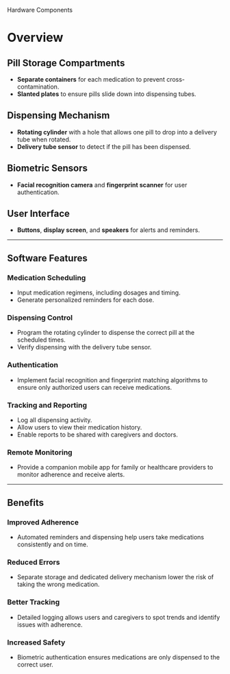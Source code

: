 Hardware Components
# Overview

## Pill Storage Compartments
- **Separate containers** for each medication to prevent cross-contamination.
- **Slanted plates** to ensure pills slide down into dispensing tubes.

## Dispensing Mechanism
- **Rotating cylinder** with a hole that allows one pill to drop into a delivery tube when rotated.
- **Delivery tube sensor** to detect if the pill has been dispensed.

## Biometric Sensors
- **Facial recognition camera** and **fingerprint scanner** for user authentication.

## User Interface
- **Buttons**, **display screen**, and **speakers** for alerts and reminders.

---

## Software Features

### Medication Scheduling
- Input medication regimens, including dosages and timing.
- Generate personalized reminders for each dose.

### Dispensing Control
- Program the rotating cylinder to dispense the correct pill at the scheduled times.
- Verify dispensing with the delivery tube sensor.

### Authentication
- Implement facial recognition and fingerprint matching algorithms to ensure only authorized users can receive medications.

### Tracking and Reporting
- Log all dispensing activity.
- Allow users to view their medication history.
- Enable reports to be shared with caregivers and doctors.

### Remote Monitoring
- Provide a companion mobile app for family or healthcare providers to monitor adherence and receive alerts.

---

## Benefits

### Improved Adherence
- Automated reminders and dispensing help users take medications consistently and on time.

### Reduced Errors
- Separate storage and dedicated delivery mechanism lower the risk of taking the wrong medication.

### Better Tracking
- Detailed logging allows users and caregivers to spot trends and identify issues with adherence.

### Increased Safety
- Biometric authentication ensures medications are only dispensed to the correct user.